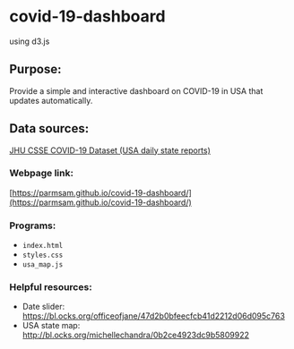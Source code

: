 # covid-19-dashboard
using d3.js

## Purpose:
Provide a simple and interactive dashboard on COVID-19 in USA that updates automatically.

## Data sources:
[JHU CSSE COVID-19 Dataset (USA daily state reports)](https://github.com/CSSEGISandData/COVID-19/tree/master/csse_covid_19_data)

### Webpage link:
[https://parmsam.github.io/covid-19-dashboard/](https://parmsam.github.io/covid-19-dashboard/)

### Programs:
* `index.html`
* `styles.css`
* `usa_map.js`

### Helpful resources:
* Date slider: https://bl.ocks.org/officeofjane/47d2b0bfeecfcb41d2212d06d095c763
* USA state map: http://bl.ocks.org/michellechandra/0b2ce4923dc9b5809922
